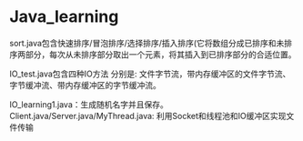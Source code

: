# Java_learning
sort.java包含快速排序/冒泡排序/选择排序/插入排序(它将数组分成已排序和未排序两部分，每次从未排序部分取出一个元素，将其插入到已排序部分的合适位置。

IO_test.java包含四种IO方法 分别是: 文件字节流，带内存缓冲区的文件字节流、字节缓冲流、带内存缓冲区的字节缓冲流。

IO_learning1.java：生成随机名字并且保存。
Client.java/Server.java/MyThread.java: 利用Socket和线程池和IO缓冲区实现文件传输
